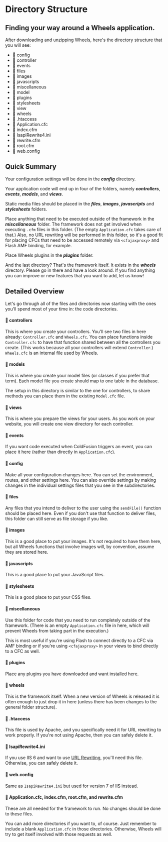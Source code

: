 # Directory Structure

## Finding your way around a Wheels application.

After downloading and unzipping Wheels, here's the directory structure that you will see:

+ :open_file_folder: config
+ :open_file_folder: controller
+ :open_file_folder: events
+ :open_file_folder: files
+ :open_file_folder: images
+ :open_file_folder: javascripts
+ :open_file_folder: miscellaneous
+ :open_file_folder: model
+ :open_file_folder: plugins
+ :open_file_folder: stylesheets
+ :open_file_folder: view
+ :open_file_folder: wheels
+ :page_facing_up: .htaccess
+ :page_facing_up: Application.cfc
+ :page_facing_up: index.cfm
+ :page_facing_up: IsapiRewrite4.ini
+ :page_facing_up: rewrite.cfm
+ :page_facing_up: root.cfm
+ :page_facing_up: web.config

## Quick Summary
Your configuration settings will be done in the **_config_** directory.

Your application code will end up in four of the folders, namely **_controllers_**, **_events_**, **_models_**, and **_views_**.

Static media files should be placed in the **_files_**, **_images_**, **_javascripts_** and **_stylesheets_** folders.

Place anything that need to be executed outside of the framework in the **_miscellaneous_** folder. The framework does not get involved when executing `.cfm` files in this folder. (The empty `Application.cfc` takes care of that.) Also, no URL rewriting will be performed in this folder, so it's a good fit for placing CFCs that need to be accessed remotely via `<cfajaxproxy>` and Flash AMF binding, for example.

Place Wheels plugins in the **_plugins_** folder.

And the last directory? That's the framework itself. It exists in the **_wheels_** directory. Please go in there and have a look around. If you find anything you can improve or new features that you want to add, let us know!

## Detailed Overview
Let's go through all of the files and directories now starting with the ones you'll spend most of your time in: the code directories.

#### :open_file_folder: controllers
This is where you create your controllers. You'll see two files in here already: `Controller.cfc` and `Wheels.cfc`. You can place functions inside `Controller.cfc` to have that function shared between all the controllers you create. (This works because all your controllers will extend `Controller`.) `Wheels.cfc` is an internal file used by Wheels.

#### :open_file_folder: models
This is where you create your model files (or classes if you prefer that term). Each model file you create should map to one table in the database.

The setup in this directory is similar to the one for controllers, to share methods you can place them in the existing `Model.cfc` file.

#### :open_file_folder: views
This is where you prepare the views for your users. As you work on your website, you will create one view directory for each controller.

#### :open_file_folder: events
If you want code executed when ColdFusion triggers an event, you can place it here (rather than directly in `Application.cfc`).

#### :open_file_folder: config
Make all your configuration changes here. You can set the environment, routes, and other settings here. You can also override settings by making changes in the individual settings files that you see in the subdirectories.

#### :open_file_folder: files
Any files that you intend to deliver to the user using the `sendFile()` function should be placed here. Even if you don't use that function to deliver files, this folder can still serve as file storage if you like.

#### :open_file_folder: images
This is a good place to put your images. It's not required to have them here, but all Wheels functions that involve images will, by convention, assume they are stored here.

#### :open_file_folder: javascripts
This is a good place to put your JavaScript files.

#### :open_file_folder: stylesheets
This is a good place to put your CSS files.

#### :open_file_folder: miscellaneous
Use this folder for code that you need to run completely outside of the framework. (There is an empty `Application.cfc` file in here, which will prevent Wheels from taking part in the execution.)

This is most useful if you're using Flash to connect directly to a CFC via AMF binding or if you're using `<cfajaxproxy>` in your views to bind directly to a CFC as well.

#### :open_file_folder: plugins
Place any plugins you have downloaded and want installed here.

#### :open_file_folder: wheels
This is the framework itself. When a new version of Wheels is released it is often enough to just drop it in here (unless there has been changes to the general folder structure).

#### :page_facing_up: .htaccess
This file is used by Apache, and you specifically need it for URL rewriting to work properly. If you're not using Apache, then you can safely delete it.

#### :page_facing_up: IsapiRewrite4.ini
If you use IIS 6 and want to use [URL Rewriting][1], you'll need this file. Otherwise, you can safely delete it.

#### :page_facing_up: web.config
Same as `IsapiRewrite4.ini` but used for version 7 of IIS instead.

#### :page_facing_up: Application.cfc, index.cfm, root.cfm, and rewrite.cfm
These are all needed for the framework to run. No changes should be done to these files.

You can add more directories if you want to, of course. Just remember to include a blank `Application.cfc` in those directories. Otherwise, Wheels will try to get itself involved with those requests as well.

[1]: ../03-Handling-Requests-with-Controllers/11-URL-Rewriting.md